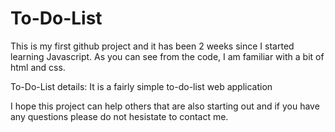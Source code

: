 # To-Do-List

This is my first github project and it has been 2 weeks since I started learning Javascript. 
As you can see from the code, I am familiar with a bit of html and css.

To-Do-List details:
It is a fairly simple to-do-list web application 

I hope this project can help others that are also starting out and if you have any questions please do not hesistate to contact me.
